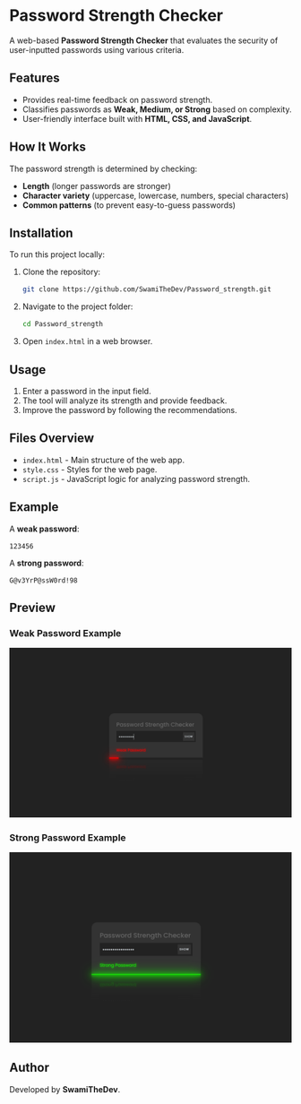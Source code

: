 # Password Strength Checker

A web-based **Password Strength Checker** that evaluates the security of user-inputted passwords using various criteria.

## Features
- Provides real-time feedback on password strength.
- Classifies passwords as **Weak, Medium, or Strong** based on complexity.
- User-friendly interface built with **HTML, CSS, and JavaScript**.

## How It Works
The password strength is determined by checking:
- **Length** (longer passwords are stronger)
- **Character variety** (uppercase, lowercase, numbers, special characters)
- **Common patterns** (to prevent easy-to-guess passwords)

## Installation
To run this project locally:
1. Clone the repository:
   ```bash
   git clone https://github.com/SwamiTheDev/Password_strength.git
   ```
2. Navigate to the project folder:
   ```bash
   cd Password_strength
   ```
3. Open `index.html` in a web browser.

## Usage
1. Enter a password in the input field.
2. The tool will analyze its strength and provide feedback.
3. Improve the password by following the recommendations.

## Files Overview
- `index.html` - Main structure of the web app.
- `style.css` - Styles for the web page.
- `script.js` - JavaScript logic for analyzing password strength.

## Example
A **weak password**:
```
123456
```
A **strong password**:
```
G@v3YrP@ssW0rd!98
```

## Preview
### Weak Password Example
![Weak Password](./assets/week_pass.png)

### Strong Password Example
![Strong Password](./assets/strong_pass.png)


## Author
Developed by **SwamiTheDev**.

